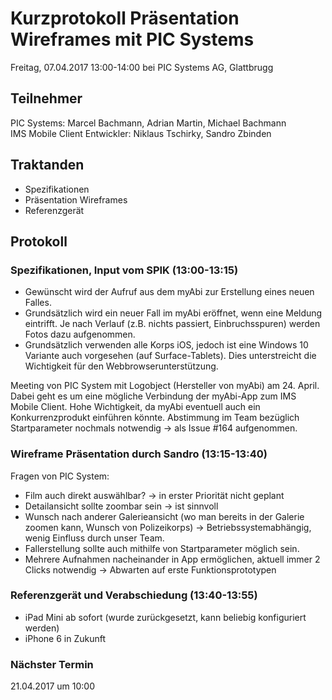 # Kurzprotokoll Präsentation Wireframes mit PIC Systems

Freitag, 07.04.2017 13:00-14:00 bei PIC Systems AG, Glattbrugg

## Teilnehmer

PIC Systems: Marcel Bachmann, Adrian Martin, Michael Bachmann  
IMS Mobile Client Entwickler: Niklaus Tschirky, Sandro Zbinden

## Traktanden
- Spezifikationen
- Präsentation Wireframes
- Referenzgerät

## Protokoll

### Spezifikationen, Input vom SPIK (13:00-13:15)
- Gewünscht wird der Aufruf aus dem myAbi zur Erstellung eines neuen Falles.
- Grundsätzlich wird ein neuer Fall im myAbi eröffnet, wenn eine Meldung eintrifft. Je nach Verlauf (z.B. nichts passiert, Einbruchsspuren) werden Fotos dazu aufgenommen.
- Grundsätzlich verwenden alle Korps iOS, jedoch ist eine Windows 10 Variante auch vorgesehen (auf Surface-Tablets). Dies unterstreicht die Wichtigkeit für den Webbrowserunterstützung.

Meeting von PIC System mit Logobject (Hersteller von myAbi) am 24. April. Dabei geht es um eine mögliche Verbindung der myAbi-App zum IMS Mobile Client. Hohe Wichtigkeit, da myAbi eventuell auch ein Konkurrenzprodukt einführen könnte. Abstimmung im Team bezüglich Startparameter nochmals notwendig → als Issue #164 aufgenommen.

### Wireframe Präsentation durch Sandro (13:15-13:40)
Fragen von PIC System:
- Film auch direkt auswählbar? → in erster Priorität nicht geplant
- Detailansicht sollte zoombar sein → ist sinnvoll
- Wunsch nach anderer Galerieansicht (wo man bereits in der Galerie zoomen kann, Wunsch von Polizeikorps) → Betriebssystemabhängig, wenig Einfluss durch unser Team.
- Fallerstellung sollte auch mithilfe von Startparameter möglich sein.
- Mehrere Aufnahmen nacheinander in App ermöglichen, aktuell immer 2 Clicks notwendig → Abwarten auf erste Funktionsprototypen

### Referenzgerät und Verabschiedung (13:40-13:55)
- iPad Mini ab sofort (wurde zurückgesetzt, kann beliebig konfiguriert werden)
- iPhone 6 in Zukunft

### Nächster Termin
21.04.2017 um 10:00
